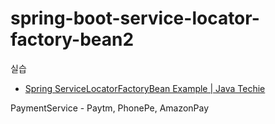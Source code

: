 # spring-boot-service-locator-factory-bean2

실습
* [Spring ServiceLocatorFactoryBean Example | Java Techie](https://www.youtube.com/watch?v=dO3jN9CkwWI)

PaymentService - Paytm, PhonePe, AmazonPay

